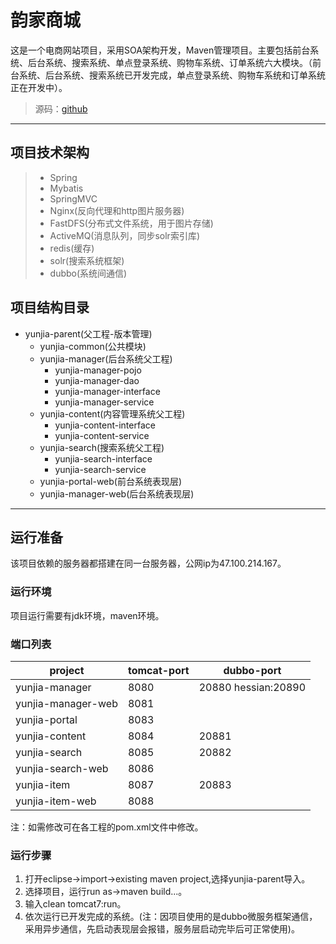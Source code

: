 # 韵家商城
这是一个电商网站项目，采用SOA架构开发，Maven管理项目。主要包括前台系统、后台系统、搜索系统、单点登录系统、购物车系统、订单系统六大模块。（前台系统、后台系统、搜索系统已开发完成，单点登录系统、购物车系统和订单系统正在开发中）。

> 源码：[github](https://github.com/ChuiShengZhang/yunjia)



---

## 项目技术架构
> - Spring
> - Mybatis
> - SpringMVC
> - Nginx(反向代理和http图片服务器)
> - FastDFS(分布式文件系统，用于图片存储)
> - ActiveMQ(消息队列，同步solr索引库)
> - redis(缓存)
> - solr(搜索系统框架)
> - dubbo(系统间通信)
## 项目结构目录
- yunjia-parent(父工程-版本管理)
    - yunjia-common(公共模块)
    - yunjia-manager(后台系统父工程)
        - yunjia-manager-pojo
        - yunjia-manager-dao
        - yunjia-manager-interface
        - yunjia-manager-service
    - yunjia-content(内容管理系统父工程)
        - yunjia-content-interface
        - yunjia-content-service
    - yunjia-search(搜索系统父工程)
        - yunjia-search-interface
        - yunjia-search-service
    - yunjia-portal-web(前台系统表现层)
    - yunjia-manager-web(后台系统表现层)
    

---
## 运行准备
该项目依赖的服务器都搭建在同一台服务器，公网ip为47.100.214.167。
### 运行环境
项目运行需要有jdk环境，maven环境。
### 端口列表

project | tomcat-port | dubbo-port
---|--- | ---
yunjia-manager | 8080 | 20880 hessian:20890
yunjia-manager-web | 8081 |
yunjia-portal | 8083 |
yunjia-content | 8084 | 20881
yunjia-search | 8085 | 20882
yunjia-search-web | 8086
yunjia-item | 8087 | 20883
yunjia-item-web | 8088 |
注：如需修改可在各工程的pom.xml文件中修改。


### 运行步骤
1. 打开eclipse->import->existing maven project,选择yunjia-parent导入。
2. 选择项目，运行run as->maven build...。
3. 输入clean tomcat7:run。
4. 依次运行已开发完成的系统。(注：因项目使用的是dubbo微服务框架通信，采用异步通信，先启动表现层会报错，服务层启动完毕后可正常使用)。

